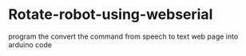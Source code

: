 # Rotate-robot-using-webserial
program the convert the command from speech to text web page into arduino code
